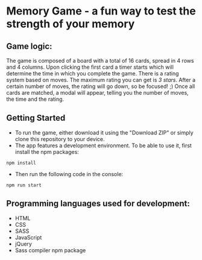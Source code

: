 # **Memory Game - a fun way to test the strength of your memory**

## Game logic:
The game is composed of a board with a total of 16 cards, spread in 4 rows and 4 columns. Upon clicking the first card a timer starts which will determine the time in which you complete the game.
There is a rating system based on moves. The maximum rating you can get is _3 stars_. After a certain number of moves, the rating will go down, so be focused! ;)
Once all cards are matched, a modal will appear, telling you the number of moves, the time and the rating.

## Getting Started

 * To run the game, either download it using the "Download ZIP" or simply clone this repository to your device.
 * The app features a development environment. To be able to use it, first install the npm packages:

```npm install```

 * Then run the following code in the console:

```npm run start``` 

## Programming languages used for development:
- HTML
- CSS
- SASS
- JavaScript
- jQuery
- Sass compiler npm package
